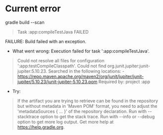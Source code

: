 # Current error

 gradle build --scan
> Task :app:compileTestJava FAILED

FAILURE: Build failed with an exception.

* What went wrong:
Execution failed for task ':app:compileTestJava'.
> Could not resolve all files for configuration ':app:testCompileClasspath'.
   > Could not find org.junit.jupiter:junit-jupiter:5.10.23.
     Searched in the following locations:
       - https://repo.maven.apache.org/maven2/org/junit/jupiter/junit-jupiter/5.10.23/junit-jupiter-5.10.23.pom
     Required by:
         project :app

* Try:
> If the artifact you are trying to retrieve can be found in the repository but without metadata in 'Maven POM' format, you need to adjust the 'metadataSources { ... }' of the repository declaration.
> Run with --stacktrace option to get the stack trace.
> Run with --info or --debug option to get more log output.
> Get more help at https://help.gradle.org.
